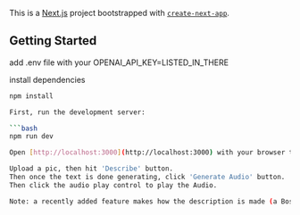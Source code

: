This is a [Next.js](https://nextjs.org/) project bootstrapped with [`create-next-app`](https://github.com/vercel/next.js/tree/canary/packages/create-next-app).

## Getting Started
add .env file with your OPENAI_API_KEY=LISTED_IN_THERE

install dependencies 

```bash
npm install

First, run the development server:

```bash
npm run dev

Open [http://localhost:3000](http://localhost:3000) with your browser to see the result.

Upload a pic, then hit 'Describe' button.
Then once the text is done generating, click 'Generate Audio' button.
Then click the audio play control to play the Audio.

Note: a recently added feature makes how the description is made (a Bostonian who loves Lobster Rolls) dynamic, so you can change that via a textarea if you want.
